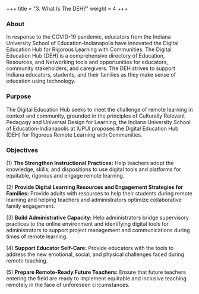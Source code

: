+++
title = "3. What Is The DEH?"
weight = 4
+++

### About

In response to the COVID-19 pandemic, educators from the Indiana University School of Education-Indianapolis have innovated the Digital Education Hub for Rigorous Learning with Communities. The Digital Education Hub (DEH) is a comprehensive directory of Education, Resources, and Networking tools and opportunities for educators, community stakeholders, and caregivers. The DEH strives to support Indiana educators, students, and their families as they make sense of education using technology.

### Purpose

The Digital Education Hub seeks to meet the challenge of remote learning in context and community, grounded in the principles of Culturally Relevant Pedagogy and Universal Design for Learning, the Indiana University School of Education-Indianapolis at IUPUI proposes the Digital Education Hub (DEH) for Rigorous Remote Learning with Communities.

### Objectives

(1) **The Strengthen Instructional Practices:**
 Help teachers adopt the knowledge, skills, and dispositions to use digital tools and platforms for equitable, rigorous and engage remote learning.

(2) **Provide Digital Learning Resources and Engagement Strategies for Families:**
 Provide adults with resources to help their students during remote learning and helping teachers and administrators optimize collaborative family engagement.

(3) **Build Administrative Capacity:**
 Help administrators bridge supervisory practices to the online environment and identifying digital tools for administrators to support project management and communications during times of remote learning.

(4) **Support Educator Self-Care:**
 Provide educators with the tools to address the new emotional, social, and physical challenges faced during remote teaching.

(5) **Prepare Remote-Ready Future Teachers:**
 Ensure that future teachers entering the field are ready to implement equitable and inclusive teaching remotely in the face of unforeseen circumstances.
